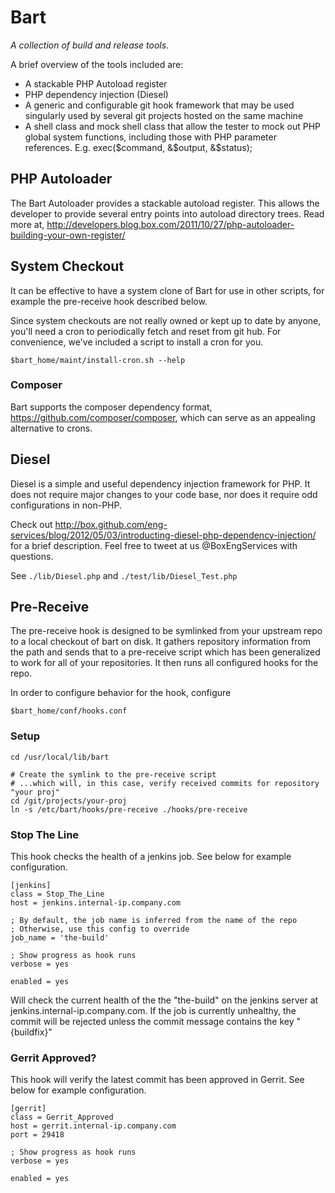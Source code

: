# Bart

*A collection of build and release tools.*

A brief overview of the tools included are:

+ A stackable PHP Autoload register
+ PHP dependency injection (Diesel)
+ A generic and configurable git hook framework that may be used singularly used by several git projects hosted on the same machine
+ A shell class and mock shell class that allow the tester to mock out PHP global system functions, including those with PHP parameter references. E.g. exec($command, &$output, &$status);

## PHP Autoloader

The Bart Autoloader provides a stackable autoload register. This allows the developer to provide
several entry points into autoload directory trees. Read more at, 
http://developers.blog.box.com/2011/10/27/php-autoloader-building-your-own-register/

## System Checkout

It can be effective to have a system clone of Bart for use in other scripts, for example the pre-receive hook described below.

Since system checkouts are not really owned or kept up to date by anyone, you'll need a cron to periodically fetch and reset from git hub. For convenience, we've included a script to install a cron for you.

```
$bart_home/maint/install-cron.sh --help
```

### Composer

Bart supports the composer dependency format, https://github.com/composer/composer, which can serve as an appealing alternative to crons.

## Diesel

Diesel is a simple and useful dependency injection framework for PHP. It does not require major changes to your code base, nor does it require odd configurations in non-PHP.

Check out http://box.github.com/eng-services/blog/2012/05/03/introducting-diesel-php-dependency-injection/ for a brief description. Feel free to tweet at us @BoxEngServices with questions.

See ```./lib/Diesel.php``` and ```./test/lib/Diesel_Test.php```

## Pre-Receive

The pre-receive hook is designed to be symlinked from your upstream repo to a
local checkout of bart on disk. It gathers repository information from the path
and sends that to a pre-receive script which has been generalized to work for
all of your repositories. It then runs all configured hooks for the repo.

In order to configure behavior for the hook, configure 

```
$bart_home/conf/hooks.conf
```


### Setup

    cd /usr/local/lib/bart
    
    # Create the symlink to the pre-receive script
    # ...which will, in this case, verify received commits for repository "your proj"
    cd /git/projects/your-proj
    ln -s /etc/bart/hooks/pre-receive ./hooks/pre-receive


### Stop The Line

This hook checks the health of a jenkins job. See below for example configuration.


    [jenkins]
    class = Stop_The_Line
    host = jenkins.internal-ip.company.com
    
    ; By default, the job name is inferred from the name of the repo
    ; Otherwise, use this config to override
    job_name = 'the-build'
    
    ; Show progress as hook runs
    verbose = yes

    enabled = yes


Will check the current health of the the "the-build" on the jenkins server
at jenkins.internal-ip.company.com. If the job is currently unhealthy, the 
commit will be rejected unless the commit message contains the key "{buildfix}"

### Gerrit Approved?

This hook will verify the latest commit has been approved in Gerrit. See below
for example configuration.


    [gerrit]
    class = Gerrit_Approved
    host = gerrit.internal-ip.company.com
    port = 29418
    
    ; Show progress as hook runs
    verbose = yes

    enabled = yes





